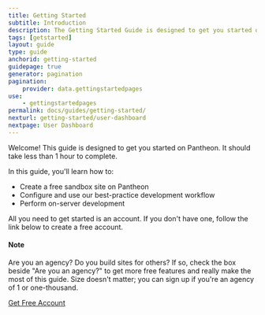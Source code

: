 ```yaml
---
title: Getting Started
subtitle: Introduction
description: The Getting Started Guide is designed to get you started on Pantheon.
tags: [getstarted]
layout: guide
type: guide
anchorid: getting-started
guidepage: true
generator: pagination
pagination:
    provider: data.gettingstartedpages
use:
    - gettingstartedpages
permalink: docs/guides/getting-started/
nexturl: getting-started/user-dashboard
nextpage: User Dashboard
---
```


Welcome! This guide is designed to get you started on Pantheon. It should take less than 1 hour to complete.

In this guide, you'll learn how to:

- Create a free sandbox site on Pantheon
- Configure and use our best-practice development workflow
- Perform on-server development

All you need to get started is an account. If you don't have one, follow the link below to create a free account.

<div class="alert alert-info">
<h4 class="info">Note</h4>
<p>Are you an agency? Do you build sites for others? If so, check the box beside "Are you an agency?" to get more free features and really make the most of this guide. Size doesn't matter; you can sign up if you're an agency of 1 or one-thousand.
</p></div>
<a href="https://pantheon.io/register" target="_blank" class="cta cta-yellow">Get Free Account</a>
